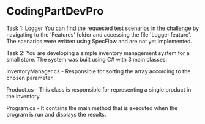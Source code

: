 # CodingPartDevPro

Task 1: Logger
You can find the requested test scenarios in the challenge by navigating to the 'Features' folder and accessing the file 'Logger.feature'. The scenarios were written using SpecFlow and are not yet implemented.

Task 2:
You are developing a simple inventory management system for a small store.
The system was built using C# with 3 main classes:

InventoryManager.cs - Responsible for sorting the array according to the chosen parameter.

Product.cs - This class is responsible for representing a single product in the inventory.

Program.cs - It contains the main method that is executed when the program is run and displays the results.
